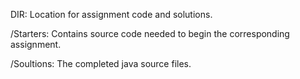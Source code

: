DIR: Location for assignment code and solutions.

/Starters: Contains source code needed to begin the corresponding assignment. 

/Soultions: The completed java source files. 
